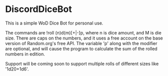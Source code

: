 # DiscordDiceBot
This is a simple WoD Dice Bot for personal use. 

The commands are !roll (n)d(m)[+|-]p, where n is dice amount, and M is die size. There are caps on the numbers, and it uses a free account on the base version of Random.org's free API. 
The variable 'p' along with the modifier are optional, and will cause the program to calculate the sum of the rolled numbers in edition.

Support will be coming soon to support multiple rolls of different sizes like '1d20+1d6'.

